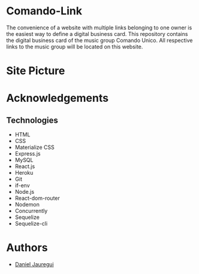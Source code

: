 # Comando-Link
The convenience of a website with multiple links belonging to one owner is the easiest way to define a digital business card. This repository contains the digital business card of the music group Comando Unico. All respective links to the music group will be located on this website. 

# Site Picture 

# Acknowledgements

## Technologies 
* HTML 
* CSS
* Materialize CSS
* Express.js 
* MySQL 
* React.js 
* Heroku 
* Git 
* if-env 
* Node.js
* React-dom-router
* Nodemon 
* Concurrently
* Sequelize 
* Sequelize-cli 


# Authors

* [Daniel Jauregui](https://kionling.herokuapp.com/)